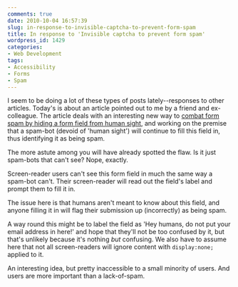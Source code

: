 ```yaml
---
comments: true
date: 2010-10-04 16:57:39
slug: in-response-to-invisible-captcha-to-prevent-form-spam
title: In response to 'Invisible captcha to prevent form spam'
wordpress_id: 1429
categories:
- Web Development
tags:
- Accessibility
- Forms
- Spam
---
```


I seem to be doing a lot of these types of posts lately--responses to other articles. Today's is about an article pointed out to me by a friend and ex-colleague. The article deals with an interesting new way to [combat form spam by hiding a form field from human sight](http://www.ngenworks.com/blog/invisible_captcha_to_prevent_form_spam/), and working on the premise that a spam-bot (devoid of 'human sight') will continue to fill this field in, thus identifying it as being spam.



The more astute among you will have already spotted the flaw. Is it just spam-bots that can't see? Nope, exactly.

Screen-reader users can't see this form field in much the same way a spam-bot can't. Their screen-reader will read out the field's label and prompt them to fill it in.

The issue here is that humans aren't meant to know about this field, and anyone filling it in will flag their submission up (incorrectly) as being spam.

A way round this might be to label the field as 'Hey humans, do not put your email address in here!' and hope that they'll not be too confused by it, but that's unlikely because it's nothing _but_ confusing. We also have to assume here that not all screen-readers will ignore content with `display:none;` applied to it.

An interesting idea, but pretty inaccessible to a small minority of users. And users are more important than a lack-of-spam.
